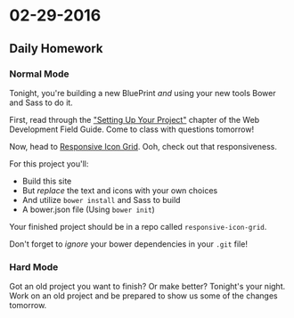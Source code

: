 # 02-29-2016

## Daily Homework

### Normal Mode

Tonight, you're building a new BluePrint _and_ using your new tools Bower and Sass to do it.

First, read through the ["Setting Up Your Project"](http://weaintplastic.github.io/web-development-field-guide/Development/Frontend_Development/index.html) chapter of the Web Development Field Guide. Come to class with questions tomorrow!

Now, head to [Responsive Icon Grid](http://tympanus.net/codrops/2013/07/01/responsive-icon-grid/). Ooh, check out that responsiveness.

For this project you'll:

* Build this site
* But _replace_ the text and icons with your own choices
* And utilize `bower install` and Sass to build
* A bower.json file (Using `bower init`)

Your finished project should be in a repo called `responsive-icon-grid`.

Don't forget to _ignore_ your bower dependencies in your `.git` file!

### Hard Mode

Got an old project you want to finish? Or make better? Tonight's your night. Work on an old project and be prepared to show us some of the changes tomorrow.
